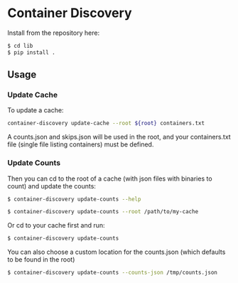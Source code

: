 # Container Discovery

Install from the repository here:

```bash
$ cd lib
$ pip install .
```

## Usage

### Update Cache

To update a cache:

```bash
container-discovery update-cache --root ${root} containers.txt
```

A counts.json and skips.json will be used in the root, and your containers.txt file
(single file listing containers) must be defined.

### Update Counts
Then you can cd to the root of a cache (with json files with binaries to count)
and update the counts:

```bash
$ container-discovery update-counts --help
```
```bash
$ container-discovery update-counts --root /path/to/my-cache
```

Or cd to your cache first and run:

```bash
$ container-discovery update-counts
```

You can also choose a custom location for the counts.json (which defaults to be found
in the root)

```bash
$ container-discovery update-counts --counts-json /tmp/counts.json
```

